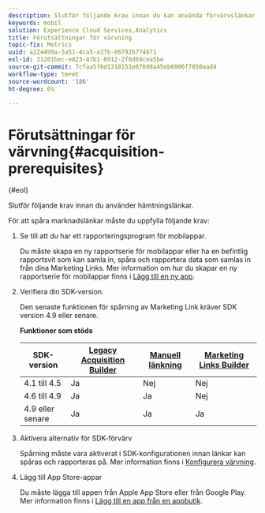 ```yaml
---
description: Slutför följande krav innan du kan använda förvärvslänkar.
keywords: mobil
solution: Experience Cloud Services,Analytics
title: Förutsättningar för värvning
topic-fix: Metrics
uuid: a224499a-5a51-4ca5-a37b-06792b774671
exl-id: 31201bec-e823-47b1-8912-2f8d69cea5be
source-git-commit: 7cfaa5f6d1318151e87698a45eb6006f7850aad4
workflow-type: tm+mt
source-wordcount: '186'
ht-degree: 6%

---
```


# Förutsättningar för värvning{#acquisition-prerequisites}

{#eol}

Slutför följande krav innan du använder hämtningslänkar.

För att spåra marknadslänkar måste du uppfylla följande krav:

1. Se till att du har ett rapporteringsprogram för mobilappar.

   Du måste skapa en ny rapportserie för mobilappar eller ha en befintlig rapportsvit som kan samla in, spåra och rapportera data som samlas in från dina Marketing Links. Mer information om hur du skapar en ny rapportserie för mobilappar finns i [Lägg till en ny app](/help/using/manage-apps/t-new-app.md).

1. Verifiera din SDK-version.

   Den senaste funktionen för spårning av Marketing Link kräver SDK version 4.9 eller senare.

   **Funktioner som stöds**

   | SDK-version | [Legacy Acquisition Builder](/help/using/acquisition-main/c-marketing-links-builder/t-create-edit-adobe-links/c-use-legacy-acquisition-links/c-use-legacy-acquisition-links.md) | [Manuell länkning](/help/using/acquisition-main/c-marketing-links-builder/acquisition-link-manual.md) | [Marketing Links Builder](/help/using/acquisition-main/c-marketing-links-builder/c-marketing-links-builder.md) |
   |--- |--- |--- |--- |
   | 4.1 till 4.5 | Ja | Nej | Nej |
   | 4.6 till 4.9 | Ja | Ja | Nej |
   | 4.9 eller senare | Ja | Ja | Ja |

1. Aktivera alternativ för SDK-förvärv

   Spårning måste vara aktiverat i SDK-konfigurationen innan länkar kan spåras och rapporteras på. Mer information finns i [Konfigurera värvning](/help/using/acquisition-main/t-enable-acquisition.md).

1. Lägg till App Store-appar

   Du måste lägga till appen från Apple App Store eller från Google Play. Mer information finns i [Lägg till en app från en appbutik](/help/using/manage-apps/c-app-store/t-app-store-app.md).
